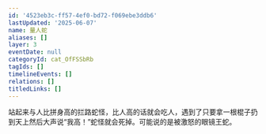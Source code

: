 ```yaml
---
id: '4523eb3c-ff57-4ef0-bd72-f069ebe3ddb6'
lastUpdated: '2025-06-07'
name: 量人蛇
aliases: []
layer: 3
eventDate: null
categoryId: cat_OfFSSbRb
tagIds: []
timelineEvents: []
relations: []
titledLinks: []
---
```

站起来与人比拼身高的拦路蛇怪，比人高的话就会吃人，遇到了只要拿一根棍子扔到天上然后大声说“我高！”蛇怪就会死掉。可能说的是被激怒的眼镜王蛇。
